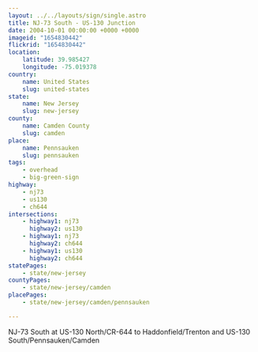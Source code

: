 ```yaml
---
layout: ../../layouts/sign/single.astro
title: NJ-73 South - US-130 Junction
date: 2004-10-01 00:00:00 +0000 +0000
imageid: "1654830442"
flickrid: "1654830442"
location:
    latitude: 39.985427
    longitude: -75.019378
country:
    name: United States
    slug: united-states
state:
    name: New Jersey
    slug: new-jersey
county:
    name: Camden County
    slug: camden
place:
    name: Pennsauken
    slug: pennsauken
tags:
    - overhead
    - big-green-sign
highway:
    - nj73
    - us130
    - ch644
intersections:
    - highway1: nj73
      highway2: us130
    - highway1: nj73
      highway2: ch644
    - highway1: us130
      highway2: ch644
statePages:
    - state/new-jersey
countyPages:
    - state/new-jersey/camden
placePages:
    - state/new-jersey/camden/pennsauken

---
```

NJ-73 South at US-130 North/CR-644 to Haddonfield/Trenton and US-130 South/Pennsauken/Camden